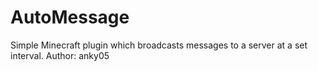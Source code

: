 # AutoMessage
Simple Minecraft plugin which broadcasts messages to a server at a set interval. Author: anky05
